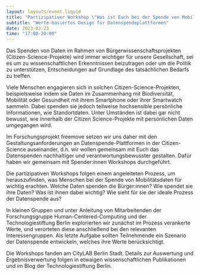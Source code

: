 ```yaml
---
layout: layouts/event.liquid
title: "Partizipativer Workshop \"Was ist Euch bei der Spende von Mobilitätsdaten wichtig?\""
subtitle: "Werte-basiertes Design für Datenspendeplattformen"
date: 2023-03-23
time: "17:00-20:00"
---
```


Das Spenden von Daten im Rahmen von Bürgerwissenschaftsprojekten (Citizen-Science-Projekte) wird immer wichtiger für unsere Gesellschaft, sei es um zu wissenschaftlichen Erkenntnissen beizutragen oder um die Politik zu unterstützen, Entscheidungen auf Grundlage des tatsächlichen Bedarfs zu treffen.

Viele Menschen engagieren sich in solchen Citizen-Science-Projekten, beispielsweise indem sie Daten im Zusammenhang mit Biodiversität, Mobilität oder Gesundheit mit ihrem Smartphone oder ihrer Smartwatch sammeln. Dabei spenden sie jedoch teilweise hochsensible persönliche Informationen, wie Standortdaten. Unter Umständen ist dabei gar nicht bewusst, wie innerhalb der Citizen Science-Projekte mit persönlichen Daten umgegangen wird.

Im Forschungsprojekt freemove setzen wir uns daher mit den Gestaltungsanforderungen an Datenspende-Plattformen in der Citizen-Science auseinander, d.h. wir wollen gemeinsam mit Euch das Datenspenden nachhaltiger und verantwortungsbewusster gestalten. Dafür haben wir gemeinsam mit Spender:innen Workshops durchgeführt.

Die partizipativen Workshops folgen einem angeleiteten Prozess, um herauszufinden, was Menschen bei der Spende von Mobilitätsdaten für wichtig erachten. Welche Daten spenden die Bürger:innen? Wie spendet sie ihre Daten? Was ist ihnen dabei wichtig? Wie sieht für sie der ideale Prozess der Datenspende aus?

In kleinen Gruppen und unter Anleitung von Mitarbeitenden der Forschungsgruppe Human-Centered-Computing und der Technologiestiftung Berlin explorierten wir zunächst im Prozess verankerte Werte, und verorteten diese anschließend bei den relevanten Interessengruppen. Als letzte Aufgabe sollten Teilnehmende ein Szenario der Datenspende entwickeln, welches ihre Werte berücksichtigt.

Die Workshops fanden am CityLAB Berlin Stadt. Details zur Auswertung und Ergebnisverwertung folgen in etwaigen wissenschaftlichen Publikationen und im Blog der Technologiestiftung Berlin.


